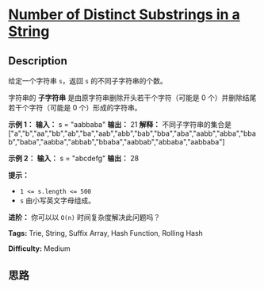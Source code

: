 # [Number of Distinct Substrings in a String][title]

## Description

给定一个字符串 `s`，返回 `s` 的不同子字符串的个数。

字符串的 **子字符串** 是由原字符串删除开头若干个字符（可能是 0 个）并删除结尾若干个字符（可能是 0 个）形成的字符串。

**示例 1：**
            **输入：** s = "aabbaba"    **输出：** 21    **解释：** 不同子字符串的集合是 ["a","b","aa","bb","ab","ba","aab","abb","bab","bba","aba","aabb","abba","bbab","baba","aabba","abbab","bbaba","aabbab","abbaba","aabbaba"]    

**示例 2：**
            **输入：** s = "abcdefg"    **输出：** 28    

**提示：**

  * `1 <= s.length <= 500`
  * `s` 由小写英文字母组成。

**进阶：** 你可以以 `O(n)` 时间复杂度解决此问题吗？


**Tags:** Trie, String, Suffix Array, Hash Function, Rolling Hash

**Difficulty:** Medium

## 思路

[title]: https://leetcode-cn.com/problems/number-of-distinct-substrings-in-a-string
